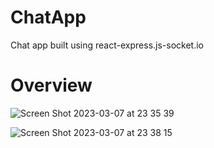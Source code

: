 # ChatApp
Chat app built using react-express.js-socket.io

# Overview
![Screen Shot 2023-03-07 at 23 35 39](https://user-images.githubusercontent.com/67695538/223571469-12884298-5bee-4c25-a611-55d59d9c94f5.png)

![Screen Shot 2023-03-07 at 23 38 15](https://user-images.githubusercontent.com/67695538/223571387-375ceaf0-88ea-4324-a607-29d9e281386f.png)
